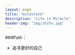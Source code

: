 ```yaml
---
layout: page
title: "milestone"
description: "Life is Miracle"
header-img: "img/zhihu.jpg"
---
```



###Path：




- 追寻更好的自己






